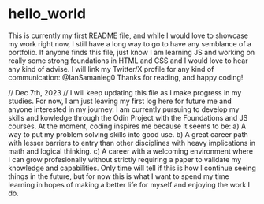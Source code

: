 # hello_world
This is currently my first README file, and while I would love to showcase my work right now, I still have a long way to go to have any semblance of a portfolio. 
If anyone finds this file, just know I am learning JS and working on really some strong foundations in HTML and CSS and I would love to hear any kind of advise. 
I will link my Twitter/X profile for any kind of communication: @IanSamanieg0 
Thanks for reading, and happy coding!


// Dec 7th, 2023 //
I will keep updating this file as I make progress in my studies. For now, I am just leaving my first log here for future me and anyone interested in my journey.
I am currently pursuing to develop my skills and kowledge through the Odin Project with the Foundations and JS courses. At the moment, coding inspires me because it seems to be: 
  a) A way to put my problem solving skills into good use.
  b) A great career path with lesser barriers to entry than other disciplines with heavy implications in math and logical thinking. 
  c) A career with a welcoming environment where I can grow profesionally without strictly requiring a paper to validate my knowledge and capabilities. 
Only time will tell if this is how I continue seeing things in the future, but for now this is  what I want to spend my time learning in hopes of making a better life for myself and enjoying the work I do. 
